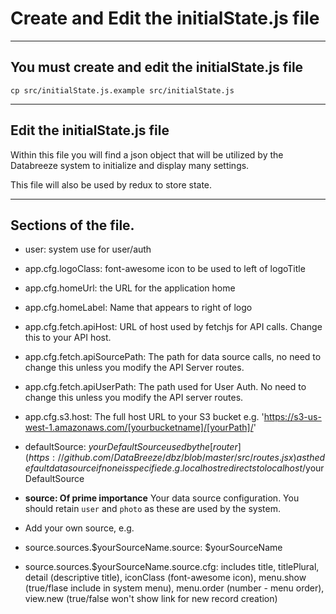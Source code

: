 # Create and Edit the initialState.js file

----
## You must create and edit the initialState.js file

`cp src/initialState.js.example src/initialState.js`

----
## Edit the initialState.js file

Within this file you will find a json object that will be utilized by the Databreeze system to initialize and display many settings.

This file will also be used by redux to store state.

----
## Sections of the file.

- user: system use for user/auth

- app.cfg.logoClass: font-awesome icon to be used to left of logoTitle

- app.cfg.homeUrl: the URL for the application home

- app.cfg.homeLabel: Name that appears to right of logo

- app.cfg.fetch.apiHost: URL of host used by fetchjs for API calls. Change this to your API host.

- app.cfg.fetch.apiSourcePath: The path for data source calls, no need to change this unless you modify the API Server routes.

- app.cfg.fetch.apiUserPath: The path used for User Auth. No need to change this unless you modify the API server routes.

- app.cfg.s3.host: The full host URL to your S3 bucket e.g. 'https://s3-us-west-1.amazonaws.com/[yourbucketname]/[yourPath]/'

- defaultSource: $yourDefaultSource used by the [router](https://github.com/DataBreeze/dbz/blob/master/src/routes.jsx) as the default data source if none is specified e.g. localhost redirects to localhost/$yourDefaultSource

- **source: Of prime importance** Your data source configuration. You should retain `user` and `photo` as these are used by the system.

- Add your own source, e.g.

- source.sources.$yourSourceName.source: $yourSourceName

- source.sources.$yourSourceName.source.cfg: includes title, titlePlural, detail (descriptive title), iconClass (font-awesome icon), menu.show (true/flase include in system menu), menu.order (number - menu order), view.new (true/false won't show link for new record creation) 
